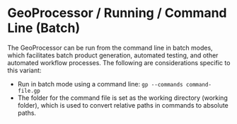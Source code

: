 # GeoProcessor / Running / Command Line (Batch) #

The GeoProcessor can be run from the command line in batch modes, which facilitates batch product generation,
automated testing, and other automated workflow processes.
The following are considerations specific to this variant:

* Run in batch mode using a command line: `gp --commands command-file.gp`
* The folder for the command file is set as the working directory (working folder),
  which is used to convert relative paths in commands to absolute paths.

